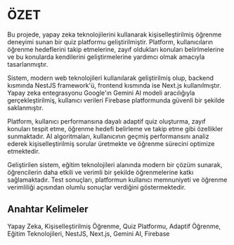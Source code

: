# ÖZET

Bu projede, yapay zeka teknolojilerini kullanarak kişiselleştirilmiş öğrenme deneyimi sunan bir quiz platformu geliştirilmiştir. Platform, kullanıcıların öğrenme hedeflerini takip etmelerine, zayıf oldukları konuları belirlmelerine ve bu konularda kendilerini geliştirmelerine yardımcı olmak amacıyla tasarlanmıştır.

Sistem, modern web teknolojileri kullanılarak geliştirilmiş olup, backend kısmında NestJS framework'ü, frontend kısmında ise Next.js kullanılmıştır. Yapay zeka entegrasyonu Google'ın Gemini AI modeli aracılığıyla gerçekleştirilmiş, kullanıcı verileri Firebase platformunda güvenli bir şekilde saklanmıştır.

Platform, kullanıcı performansına dayalı adaptif quiz oluşturma, zayıf konuları tespit etme, öğrenme hedefi belirleme ve takip etme gibi özellikler sunmaktadır. AI algoritmaları, kullanıcının geçmiş performansını analiz ederek kişiselleştirilmiş sorular üretmekte ve öğrenme sürecini optimize etmektedir.

Geliştirilen sistem, eğitim teknolojileri alanında modern bir çözüm sunarak, öğrencilerin daha etkili ve verimli bir şekilde öğrenmelerine katkı sağlamaktadır. Test sonuçları, platformun kullanıcı memnuniyeti ve öğrenme verimliliği açısından olumlu sonuçlar verdiğini göstermektedir.

## Anahtar Kelimeler
Yapay Zeka, Kişiselleştirilmiş Öğrenme, Quiz Platformu, Adaptif Öğrenme, Eğitim Teknolojileri, NestJS, Next.js, Gemini AI, Firebase
